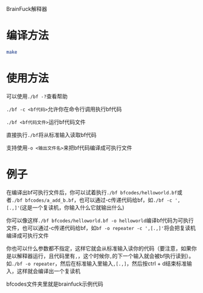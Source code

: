 BrainFuck解释器

# 编译方法

```bash
make
```

# 使用方法

可以使用`./bf -?`查看帮助

`./bf -c <bf代码>`允许你在命令行调用执行bf代码

`./bf <bf代码文件>`运行bf代码文件

直接执行`./bf`将从标准输入读取bf代码

支持使用`-o <输出文件名>`来把bf代码编译成可执行文件

# 例子

在编译出bf可执行文件后，你可以试着执行`./bf bfcodes/helloworld.bf`或者`./bf bfcodes/a_add_b.bf`，也可以通过-c传递代码给bf，如`./bf -c ',[.,]'`(这是一个复读机，你输入什么它就输出什么)

你可以像这样`./bf bfcodes/helloworld.bf -o helloworld`编译bf代码为可执行文件，也可以通过-c传递代码给bf，如`bf -o repeater -c ',[.,]'`将会把复读机编译成可执行文件

你也可以什么参数都不指定，这样它就会从标准输入读你的代码（要注意，如果你是以解释器运行，且代码里有`,`，这个时候你`,`的下一个输入就会被bf执行读到）。如`./bf -o repeater`，然后在标准输入里输入`,[.,]`，然后按ctrl + d结束标准输入，这样就会编译出一个复读机

bfcodes文件夹里就是brainfuck示例代码

